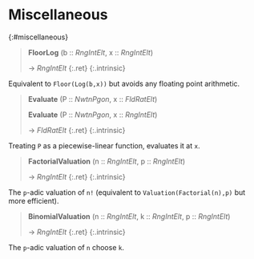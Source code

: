 # Miscellaneous
{:#miscellaneous}

<a id="FloorLog"></a><a id="FloorLog--RngIntElt--etc"></a><a id="FloorLog--RngIntElt--RngIntElt"></a>
> **FloorLog** (b :: *RngIntElt*, x :: *RngIntElt*)
> 
> -> *RngIntElt*
> {:.ret}
{:.intrinsic}

Equivalent to `Floor(Log(b,x))` but avoids any floating point arithmetic.


<a id="Evaluate--NwtnPgon--etc"></a><a id="Evaluate--NwtnPgon--RngIntElt"></a><a id="Evaluate"></a><a id="Evaluate--NwtnPgon--FldRatElt"></a>
> **Evaluate** (P :: *NwtnPgon*, x :: *FldRatElt*)
> 
> **Evaluate** (P :: *NwtnPgon*, x :: *RngIntElt*)
> 
> -> *FldRatElt*
> {:.ret}
{:.intrinsic}

Treating `P` as a piecewise-linear function, evaluates it at `x`.




<a id="FactorialValuation--RngIntElt--RngIntElt"></a><a id="FactorialValuation"></a><a id="FactorialValuation--RngIntElt--etc"></a>
> **FactorialValuation** (n :: *RngIntElt*, p :: *RngIntElt*)
> 
> -> *RngIntElt*
> {:.ret}
{:.intrinsic}

The `p`-adic valuation of `n!` (equivalent to `Valuation(Factorial(n),p)` but more efficient).


<a id="BinomialValuation--RngIntElt--RngIntElt--RngIntElt"></a><a id="BinomialValuation"></a><a id="BinomialValuation--RngIntElt--etc"></a>
> **BinomialValuation** (n :: *RngIntElt*, k :: *RngIntElt*, p :: *RngIntElt*)
> 
> -> *RngIntElt*
> {:.ret}
{:.intrinsic}

The `p`-adic valuation of `n` choose `k`.


